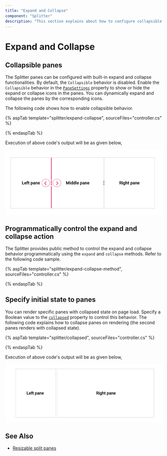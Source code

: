 ```yaml
---
title: "Expand and Collapse"
component: "Splitter"
description: "This section explains about how to configure collapsible splitter panes, which helps to do expand and collapse action dynamically."
---
```


# Expand and Collapse

## Collapsible panes

The Splitter panes can be configured with built-in expand and collapse functionalities. By default, the `Collapsible` behavior is disabled. Enable the `Collapsible` behavior in the [`PaneSettings`](https://help.syncfusion.com/cr/aspnetcore-js2/Syncfusion.EJ2.Layouts.Splitter.html#Syncfusion_EJ2_Layouts_Splitter_PaneSettings) property to show or hide the expand or collapse icons in the panes. You can dynamically expand and collapse the panes by the corresponding icons.

The following code shows how to enable collapsible behavior.

{% aspTab template="splitter/expand-collapse", sourceFiles="controller.cs" %}

{% endaspTab %}

Execution of above code's output will be as given below,

![Expand Collaspe](./images/expand-collapse.png)

## Programmatically control the expand and collapse action

The Splitter provides public method to control the expand and collapse behavior programmatically using the `expand` and `collapse` methods. Refer to the following code sample.

{% aspTab template="splitter/expand-collapse-method", sourceFiles="controller.cs" %}

{% endaspTab %}

## Specify initial state to panes

You can render specific panes with collapsed state on page load. Specify a Boolean value to the [`collapsed`](https://help.syncfusion.com/cr/aspnetcore-js2/Syncfusion.EJ2.Layouts.Splitter.html#Syncfusion_EJ2_Layouts_Splitter_PaneSettings) property to control this behavior. The following code explains how to collapse panes on rendering (the second panes renders with collapsed state).

{% aspTab template="splitter/collapsed", sourceFiles="controller.cs" %}

{% endaspTab %}

Execution of above code's output will be as given below,

![Collapsed](./images/collapsed.png)

## See Also

* [Resizable split panes](./resizing)